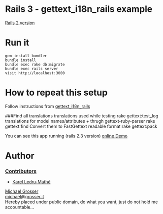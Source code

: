 Rails 3 - gettext_i18n_rails example
====================================

[Rails 2 version](https://github.com/grosser/gettext_i18n_rails_example/tree/rails2)

Run it
======
    gem install bundler
    bundle install
    bundle exec rake db:migrate
    bundle exec rails server
    visit http://localhost:3000

How to repeat this setup
========================

Follow instructions from [gettext_i18n_rails](http://github.com/grosser/gettext_i18n_rails)

###Find all translations
translations used while testing
    rake gettext:test_log
translations for model names/attributes + thrugh gettext-ruby-parser
    rake gettext:find
Convert them to FastGettext readable format
    rake gettext:pack

You can see this app running (rails 2.3 version) [online Demo](http://gettext-i18n-rails-example.heroku.com/)

Author
======

### [Contributors](http://github.com/grosser/gettext_i18n_rails_example/contributors)
 - [Karel Ledru-Mathé](https://github.com/karellm)

[Michael Grosser](http://grosser.it)<br/>
michael@grosser.it<br/>
Hereby placed under public domain, do what you want, just do not hold me accountable...
